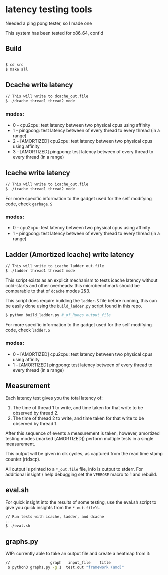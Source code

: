 # latency testing tools

Needed a ping pong tester, so I made one

This system has been tested for x86_64, cont'd

## Build

```bash

$ cd src
$ make all

```

## Dcache write latency
```bash
// This will write to dcache_out.file
$ ./dcache thread1 thread2 mode 
```
### modes:
- 0 - cpu2cpu: test latency between two physical cpus using affinity
- 1 - pingpong: test latency between of every thread to every thread (in a range)
- 2 - [AMORTIZED] cpu2cpu: test latency between two physical cpus using affinity
- 3 - [AMORTIZED] pingpong: test latency between of every thread to every thread (in a range)

## Icache write latency
```bash
// This will write to icache_out.file
$ ./icache thread1 thread2 mode
```
For more specific information to the gadget used for the self modifying code, check `garbage.S`

### modes:
- 0 - cpu2cpu: test latency between two physical cpus using affinity
- 1 - pingpong: test latency between of every thread to every thread (in a range)

## Ladder (Amortized Icache) write latency
```bash
// This will write to icache_ladder_out.file
$ ./ladder thread1 thread2 mode
```

This script exists as an explicit mechanism to tests icache latency without cold-starts and other overheads: this microbenchmark should be comparable to that of `dcache` modes 2&3.

This script does require building the `ladder.S` file before running, this can be easily done using the `build_ladder.py` script found in this repo.
```bash
$ python build_ladder.py #_of_Rungs output_file
```

For more specific information to the gadget used for the self modifying code, check `ladder.S`

### modes:
- 0 - [AMORTIZED] cpu2cpu: test latency between two physical cpus using affinity
- 1 - [AMORTIZED] pingpong: test latency between of every thread to every thread (in a range)


## Measurement
Each latency test gives you the total latency of:
1. The time of thread 1 to write, and time taken for that write to be observed by thread 2.
2. The time of thread 2 to write, and time taken for that write to be observed by thread 1.

After this sequence of events a measurement is taken, however, amortized testing modes (marked [AMORTIZED]) perform multiple tests in a single measurement.


This output will be given in clk cycles, as captured from the read time stamp counter (rtdscp).

All output is printed to a `*_out.file` file, info is output to stderr. 
For additional insight / help debugging set the `VERBOSE` macro to 1 and rebuild.


## eval.sh
For quick insight into the results of some testing, use the eval.sh script to give you quick insights from the `*_out.file`'s.
```bash
// Run tests with icache, ladder, and dcache
...
$ ./eval.sh
```


## graphs.py
WIP: currently able to take an output file and create a heatmap from it:
```bash
//                  graph   input_file    title 
 $ python3 graphs.py -g 1  test.out "framework (amd)"
```





